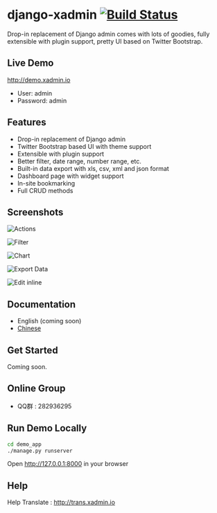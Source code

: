 django-xadmin [![Build Status](https://travis-ci.org/sshwsfc/django-xadmin.png?branch=master)](https://travis-ci.org/sshwsfc/django-xadmin)
==============

Drop-in replacement of Django admin comes with lots of goodies, fully extensible with plugin support, pretty UI based on Twitter Bootstrap.

Live Demo
----

http://demo.xadmin.io

* User: admin
* Password: admin

Features
--------

* Drop-in replacement of Django admin
* Twitter Bootstrap based UI with theme support
* Extensible with plugin support
* Better filter, date range, number range, etc.
* Built-in data export with xls, csv, xml and json format
* Dashboard page with widget support
* In-site bookmarking
* Full CRUD methods


Screenshots
-----------

![Actions](https://raw.github.com/sshwsfc/django-xadmin/docs-chinese/docs/images/plugins/action.png)

![Filter](https://raw.github.com/sshwsfc/django-xadmin/docs-chinese/docs/images/plugins/filter.png)

![Chart](https://raw.github.com/sshwsfc/django-xadmin/docs-chinese/docs/images/plugins/chart.png)

![Export Data](https://raw.github.com/sshwsfc/django-xadmin/docs-chinese/docs/images/plugins/export.png)

![Edit inline](https://raw.github.com/sshwsfc/django-xadmin/docs-chinese/docs/images/plugins/editable.png)


Documentation
--------

* English (coming soon)
* [Chinese](https://xadmin.readthedocs.org/en/latest/index.html)


Get Started
-----------

Coming soon.

Online Group
--------------

* QQ群 : 282936295

Run Demo Locally
---------

```bash
cd demo_app
./manage.py runserver
```

Open http://127.0.0.1:8000 in your browser

Help
----

Help Translate : http://trans.xadmin.io
